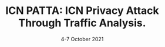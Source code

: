 ---
title: "ICN PATTA: ICN Privacy Attack Through Traffic Analysis."
authors: "E. Bardhi, M. Conti, E. Losiouk, R. Lazzeretti."
venue: "In Proceedings of the 46th IEEE Conference on Local Computer Networks (LCN) (IEEE LCN 2021)"
type: "conference"
year: 2021
location: "Virtual event"
date: "4-7 October 2021"
paperurl: ""
--- 